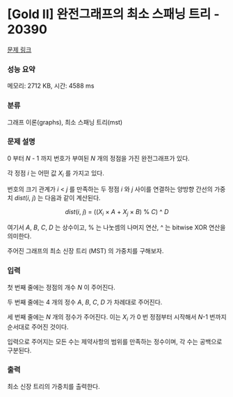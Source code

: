 # [Gold II] 완전그래프의 최소 스패닝 트리 - 20390 

[문제 링크](https://www.acmicpc.net/problem/20390) 

### 성능 요약

메모리: 2712 KB, 시간: 4588 ms

### 분류

그래프 이론(graphs), 최소 스패닝 트리(mst)

### 문제 설명

<p>0 부터 <em>N</em> - 1 까지 번호가 부여된 <em>N</em> 개의 정점을 가진 완전그래프가 있다.</p>

<p>각 정점 <em>i</em> 는 어떤 값 <em>X<sub>i</sub></em> 를 가지고 있다.</p>

<p>번호의 크기 관계가 <em>i</em>  < <em>j</em>  를 만족하는 두 정점 <em>i</em> 와 <em>j</em> 사이를 연결하는 양방향 간선의 가중치 <em>dist</em>(<em>i</em>, <em>j</em>) 는 다음과 같이 계산된다.</p>

<p style="text-align: center;"><em>dist</em>(<em>i</em>, <em>j</em>) = ((<em>X<sub>i</sub></em>  × <em>A</em> + <em>X<sub>j</sub></em>  × <em>B</em>) % <em>C</em>) ^ <em>D</em></p>

<p>여기서 <em>A</em>, <em>B</em>, <em>C</em>, <em>D</em> 는 상수이고, % 는 나눗셈의 나머지 연산, ^ 는 bitwise XOR 연산을 의미한다.</p>

<p>주어진 그래프의 최소 신장 트리 (MST) 의 가중치를 구해보자.</p>

### 입력 

 <p>첫 번째 줄에는 정점의 개수 <em>N</em> 이 주어진다.</p>

<p>두 번째 줄에는 4 개의 정수 <em>A</em>, <em>B</em>, <em>C</em>, <em>D</em> 가 차례대로 주어진다.</p>

<p>세 번째 줄에는 <em>N</em> 개의 정수가 주어진다. 이는 <em>X<sub>i</sub></em> 가 0 번 정점부터 시작해서 <em>N</em>-1 번까지 순서대로 주어진 것이다.</p>

<p>입력으로 주어지는 모든 수는 제약사항의 범위를 만족하는 정수이며, 각 수는 공백으로 구분된다.</p>

### 출력 

 <p>최소 신장 트리의 가중치를 출력한다.</p>

